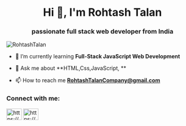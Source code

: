 <h1 align="center">Hi 👋, I'm Rohtash Talan</h1>
<h3 align="center">passionate full stack web developer from India</h3>

<p align="left"> <img src="https://komarev.com/ghpvc/?username=rohtashtalan&label=Profile%20views&color=0e75b6&style=flat" alt="RohtashTalan" /> </p>

- 🌱 I’m currently learning **Full-Stack JavaScript Web Development**

- 💬 Ask me about **HTML,Css,JavaScript, **

- 📫 How to reach me **RohtashTalanCompany@gmail.com**

<h3 align="left">Connect with me:</h3>
<p align="left">
<a href="https://www.linkedin.com/in/rohtashtalan/" target="blank"><img align="center" src="https://raw.githubusercontent.com/rahuldkjain/github-profile-readme-generator/master/src/images/icons/Social/linked-in-alt.svg" alt="https://www.linkedin.com/in/rohtashtalan/" height="30" width="40" /></a>
<a href="https://www.instagram.com/rohtashtalan/" target="blank"><img align="center" src="https://raw.githubusercontent.com/rahuldkjain/github-profile-readme-generator/master/src/images/icons/Social/instagram.svg" alt="https://www.instagram.com/rohtashtalan/" height="30" width="40" /></a>
